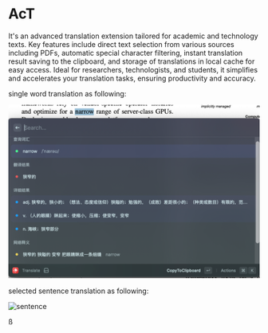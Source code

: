 # AcT

 It's  an advanced translation extension tailored for academic and technology texts. Key features include direct text selection from various sources including PDFs, automatic special character filtering, instant translation result saving to the clipboard, and storage of translations in local cache for easy access. Ideal for researchers, technologists, and students, it simplifies and accelerates your translation tasks, ensuring productivity and accuracy.

single word translation as following:

![word](assets/word.png)

selected sentence translation as following:

![sentence](assets/sentence-9869311.png)

ß